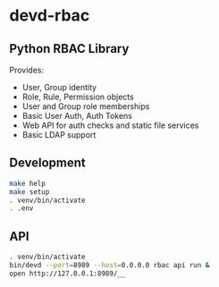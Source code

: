 # devd-rbac

## Python RBAC Library

Provides:

* User, Group identity
* Role, Rule, Permission objects
* User and Group role memberships
* Basic User Auth, Auth Tokens
* Web API for auth checks and static file services
* Basic LDAP support

## Development

```bash
make help
make setup
. venv/bin/activate
. .env
```

## API

```bash
. venv/bin/activate
bin/devd --port=8989 --host=0.0.0.0 rbac api run &
open http://127.0.0.1:8989/__
```
